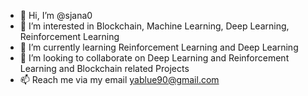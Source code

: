 - 👋 Hi, I’m @sjana0
- 👀 I’m interested in Blockchain, Machine Learning, Deep Learning, Reinforcement Learning
- 🌱 I’m currently learning Reinforcement Learning and Deep Learning
- 💞️ I’m looking to collaborate on Deep Learning and Reinforcement Learning and Blockchain related Projects
- 📫 Reach me via my email yablue90@gmail.com

<!---
sjana0/sjana0 is a ✨ special ✨ repository because its `README.md` (this file) appears on your GitHub profile.
You can click the Preview link to take a look at your changes.
--->
